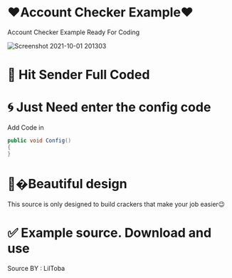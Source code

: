 # ❤️Account Checker Example❤️
Account Checker Example Ready For Coding

![Screenshot 2021-10-01 201303](https://user-images.githubusercontent.com/59983513/135661020-6283de13-4433-42a0-9a31-42d0f189c291.jpg)


# 💎 Hit Sender Full Coded

# 🌀 Just Need enter the config code
Add Code in 
```csharp
public void Config()
{
}
```

# 🎁�Beautiful design
This source is only designed to build crackers that make your job easier😉

# ✅ Example source. Download and use

Source BY : LilToba
